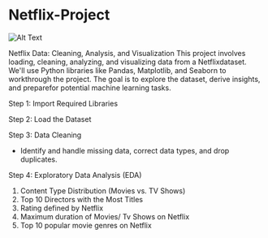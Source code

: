 # Netflix-Project

![Alt Text](https://1000logos.net/wp-content/uploads/2017/05/Netflix-Logo.png)

Netflix Data: Cleaning, Analysis, and Visualization
This project involves loading, cleaning, analyzing, and visualizing data from a Netflixdataset. We'll use Python libraries like Pandas, Matplotlib, and Seaborn to workthrough the project. The goal is to explore the dataset, derive insights, and preparefor potential machine learning tasks.

Step 1: Import Required Libraries

Step 2: Load the Dataset

Step 3: Data Cleaning
* Identify and handle missing data, correct data types, and drop duplicates.
  
Step 4: Exploratory Data Analysis (EDA)
1. Content Type Distribution (Movies vs. TV Shows)
2. Top 10 Directors with the Most Titles
3. Rating defined by Netflix
4. Maximum duration of Movies/ Tv Shows on Netflix
5. Top 10 popular movie genres on Netflix
